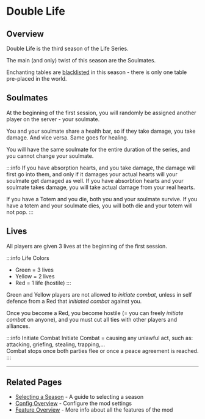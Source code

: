 # Double Life

## Overview

Double Life is the third season of the Life Series.

The main (and only) twist of this season are the Soulmates.

Enchanting tables are [blacklisted](/features/blacklists) in this season - there is only one table pre-placed in the world.

## Soulmates
At the beginning of the first session, you will randomly be assigned another player on the server - your soulmate.

You and your soulmate share a health bar, so if they take damage, you take damage. And vice versa. Same goes for healing.

You will have the same soulmate for the entire duration of the series, and you cannot change your soulmate.

:::info
If you have absorption hearts, and you take damage, the damage will first go into them, and only if it damages your actual hearts will your soulmate get damaged as well. If you have absorbtion hearts and your soulmate takes damage, you will take actual damage from your real hearts.

If you have a Totem and you die, both you and your soulmate survive. If you have a totem and your soulmate dies, you will both die and your totem will not pop.
:::

## Lives
All players are given 3 lives at the beginning of the first session.

:::info Life Colors
- Green = 3 lives
- Yellow = 2 lives
- Red = 1 life (hostile)
  :::

Green and Yellow players are not allowed to *initiate combat*, unless in self defence from a Red that *initiated combat* against you.

Once you become a Red, you become hostile (= you can freely *initiate combat* on anyone), and you must cut all ties with other players and alliances.

:::info Initiate Combat
Initiate Combat = causing any unlawful act, such as: attacking, griefing, stealing, trapping,...<br>
Combat stops once both parties flee or once a peace agreement is reached.
:::

---

## Related Pages

- [Selecting a Season](/guide/selecting-season) - A guide to selecting a season
- [Config Overview](/config/overview) - Configure the mod settings
- [Feature Overview](/features/overview) - More info about all the features of the mod
